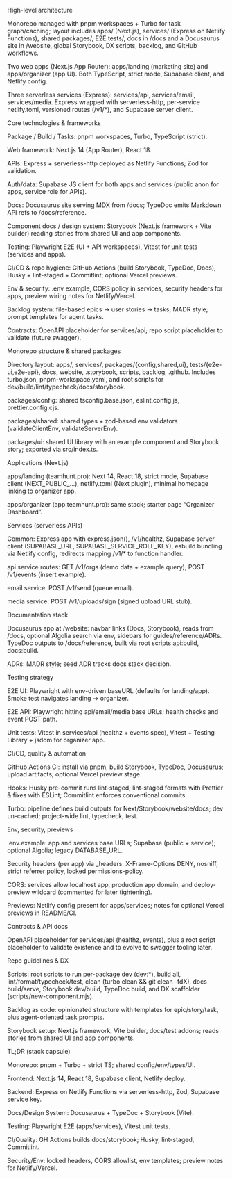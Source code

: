 High-level architecture

Monorepo managed with pnpm workspaces + Turbo for task graph/caching; layout includes apps/ (Next.js), services/ (Express on Netlify Functions), shared packages/, E2E tests/, docs in /docs and a Docusaurus site in /website, global Storybook, DX scripts, backlog, and GitHub workflows.

Two web apps (Next.js App Router): apps/landing (marketing site) and apps/organizer (app UI). Both TypeScript, strict mode, Supabase client, and Netlify config.

Three serverless services (Express): services/api, services/email, services/media. Express wrapped with serverless-http, per-service netlify.toml, versioned routes (/v1/*), and Supabase server client.

Core technologies & frameworks

Package / Build / Tasks: pnpm workspaces, Turbo, TypeScript (strict).

Web framework: Next.js 14 (App Router), React 18.

APIs: Express + serverless-http deployed as Netlify Functions; Zod for validation.

Auth/data: Supabase JS client for both apps and services (public anon for apps, service role for APIs).

Docs: Docusaurus site serving MDX from /docs; TypeDoc emits Markdown API refs to /docs/reference.

Component docs / design system: Storybook (Next.js framework + Vite builder) reading stories from shared UI and app components.

Testing: Playwright E2E (UI + API workspaces), Vitest for unit tests (services and apps).

CI/CD & repo hygiene: GitHub Actions (build Storybook, TypeDoc, Docs), Husky + lint-staged + Commitlint; optional Vercel previews.

Env & security: .env example, CORS policy in services, security headers for apps, preview wiring notes for Netlify/Vercel.

Backlog system: file-based epics → user stories → tasks; MADR style; prompt templates for agent tasks.

Contracts: OpenAPI placeholder for services/api; repo script placeholder to validate (future swagger).

Monorepo structure & shared packages

Directory layout: apps/, services/, packages/{config,shared,ui}, tests/{e2e-ui,e2e-api}, docs, website, .storybook, scripts, backlog, .github. Includes turbo.json, pnpm-workspace.yaml, and root scripts for dev/build/lint/typecheck/docs/storybook.

packages/config: shared tsconfig.base.json, eslint.config.js, prettier.config.cjs.

packages/shared: shared types + zod-based env validators (validateClientEnv, validateServerEnv).

packages/ui: shared UI library with an example component and Storybook story; exported via src/index.ts.

Applications (Next.js)

apps/landing (teamhunt.pro): Next 14, React 18, strict mode, Supabase client (NEXT_PUBLIC_…), netlify.toml (Next plugin), minimal homepage linking to organizer app.

apps/organizer (app.teamhunt.pro): same stack; starter page “Organizer Dashboard”.

Services (serverless APIs)

Common: Express app with express.json(), /v1/healthz, Supabase server client (SUPABASE_URL, SUPABASE_SERVICE_ROLE_KEY), esbuild bundling via Netlify config, redirects mapping /v1/* to function handler.

api service routes: GET /v1/orgs (demo data + example query), POST /v1/events (insert example).

email service: POST /v1/send (queue email).

media service: POST /v1/uploads/sign (signed upload URL stub).

Documentation stack

Docusaurus app at /website: navbar links (Docs, Storybook), reads from /docs, optional Algolia search via env, sidebars for guides/reference/ADRs. TypeDoc outputs to /docs/reference, built via root scripts api:build, docs:build.

ADRs: MADR style; seed ADR tracks docs stack decision.

Testing strategy

E2E UI: Playwright with env-driven baseURL (defaults for landing/app). Smoke test navigates landing → organizer.

E2E API: Playwright hitting api/email/media base URLs; health checks and event POST path.

Unit tests: Vitest in services/api (healthz + events spec), Vitest + Testing Library + jsdom for organizer app.

CI/CD, quality & automation

GitHub Actions CI: install via pnpm, build Storybook, TypeDoc, Docusaurus; upload artifacts; optional Vercel preview stage.

Hooks: Husky pre-commit runs lint-staged; lint-staged formats with Prettier & fixes with ESLint; Commitlint enforces conventional commits.

Turbo: pipeline defines build outputs for Next/Storybook/website/docs; dev un-cached; project-wide lint, typecheck, test.

Env, security, previews

.env.example: app and services base URLs; Supabase (public + service); optional Algolia; legacy DATABASE_URL.

Security headers (per app) via _headers: X-Frame-Options DENY, nosniff, strict referrer policy, locked permissions-policy.

CORS: services allow localhost app, production app domain, and deploy-preview wildcard (commented for later tightening).

Previews: Netlify config present for apps/services; notes for optional Vercel previews in README/CI.

Contracts & API docs

OpenAPI placeholder for services/api (healthz, events), plus a root script placeholder to validate existence and to evolve to swagger tooling later.

Repo guidelines & DX

Scripts: root scripts to run per-package dev (dev:*), build all, lint/format/typecheck/test, clean (turbo clean && git clean -fdX), docs build/serve, Storybook dev/build, TypeDoc build, and DX scaffolder (scripts/new-component.mjs).

Backlog as code: opinionated structure with templates for epic/story/task, plus agent-oriented task prompts.

Storybook setup: Next.js framework, Vite builder, docs/test addons; reads stories from shared UI and app components.

TL;DR (stack capsule)

Monorepo: pnpm + Turbo + strict TS; shared config/env/types/UI.

Frontend: Next.js 14, React 18, Supabase client, Netlify deploy.

Backend: Express on Netlify Functions via serverless-http, Zod, Supabase service key.

Docs/Design System: Docusaurus + TypeDoc + Storybook (Vite).

Testing: Playwright E2E (apps/services), Vitest unit tests.

CI/Quality: GH Actions builds docs/storybook; Husky, lint-staged, Commitlint.

Security/Env: locked headers, CORS allowlist, env templates; preview notes for Netlify/Vercel.